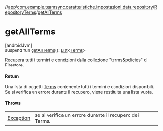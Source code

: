 //[app](../../../index.md)/[com.example.teamsync.caratteristiche.impostazioni.data.repository](../index.md)/[RepositoryTerms](index.md)/[getAllTerms](get-all-terms.md)

# getAllTerms

[androidJvm]\
suspend fun [getAllTerms](get-all-terms.md)(): [List](https://kotlinlang.org/api/latest/jvm/stdlib/kotlin.collections/-list/index.html)&lt;[Terms](../../com.example.teamsync.caratteristiche.impostazioni.data.model/-terms/index.md)&gt;

Recupera tutti i termini e condizioni dalla collezione &quot;terms&policies&quot; di Firestore.

#### Return

Una lista di oggetti [Terms](../../com.example.teamsync.caratteristiche.impostazioni.data.model/-terms/index.md) contenente tutti i termini e condizioni disponibili.     Se si verifica un errore durante il recupero, viene restituita una lista vuota.

#### Throws

| | |
|---|---|
| [Exception](https://kotlinlang.org/api/latest/jvm/stdlib/kotlin/-exception/index.html) | se si verifica un errore durante il recupero dei Terms. |
